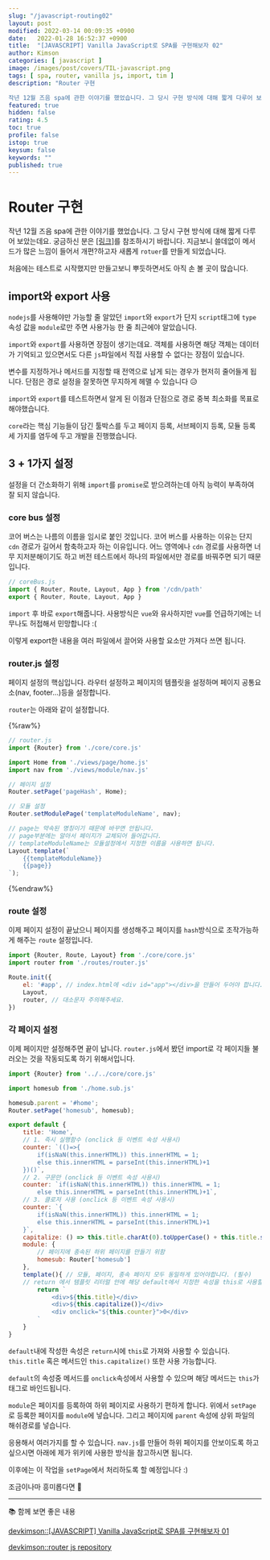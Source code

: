 ```yaml
---
slug: "/javascript-routing02"
layout: post
modified: 2022-03-14 00:09:35 +0900
date:   2022-01-28 16:52:37 +0900
title:  "[JAVASCRIPT] Vanilla JavaScript로 SPA를 구현해보자 02"
author: Kimson
categories: [ javascript ]
image: /images/post/covers/TIL-javascript.png
tags: [ spa, router, vanilla js, import, tim ]
description: "Router 구현

작년 12월 즈음 spa에 관한 이야기를 했었습니다. 그 당시 구현 방식에 대해 짧게 다루어 보았는데요. 궁금하신 분은 링크를 참조하시기 바랍니다. 지금보니 쓸데없이 메서드가 많은 느낌이 들어서 개편?하고자 새롭게 `rotuer`를 만들게 되었습니다."
featured: true
hidden: false
rating: 4.5
toc: true
profile: false
istop: true
keysum: false
keywords: ""
published: true
---
```


# Router 구현

작년 12월 즈음 spa에 관한 이야기를 했었습니다. 그 당시 구현 방식에 대해 짧게 다루어 보았는데요. 궁금하신 분은 <a class="text-danger" href="{{site.baseurl}}/javascript-routing01">[링크]</a>를 참조하시기 바랍니다. 지금보니 쓸데없이 메서드가 많은 느낌이 들어서 개편?하고자 새롭게 `rotuer`를 만들게 되었습니다.

처음에는 테스트로 시작했지만 만들고보니 뿌듯하면서도 아직 손 볼 곳이 많습니다.

## import와 export 사용

`nodejs`를 사용해야만 가능할 줄 알았던 `import`와 `export`가 단지 `script`태그에 `type`속성 값을 `module`로만 주면 사용가능 한 줄 최근에야 알았습니다.

`import`와 `export`를 사용하면 장점이 생기는데요. 객체를 사용하면 해당 객체는 데이터가 기억되고 있으면서도 다른 `js`파일에서 직접 사용할 수 없다는 장점이 있습니다.

변수를 지정하거나 메서드를 지정할 때 전역으로 남게 되는 경우가 현저히 줄어들게 됩니다. 단점은 경로 설정을 잘못하면 무지하게 헤맬 수 있습니다 😥

`import`와 `export`를 테스트하면서 알게 된 이점과 단점으로 경로 중복 최소화를 목표로 해야했습니다.

`core`라는 핵심 기능들이 담긴 툴박스를 두고 페이지 등록, 서브페이지 등록, 모듈 등록 세 가지를 염두에 두고 개발을 진행했습니다.

## 3 + 1가지 설정

설정을 더 간소화하기 위해 `import`를 `promise`로 받으려하는데 아직 능력이 부족하여 잘 되지 않습니다.

### core bus 설정

코어 버스는 나름의 이름을 임시로 붙인 것입니다. 코어 버스를 사용하는 이유는 단지 `cdn` 경로가 길어서 함축하고자 하는 이유입니다. 어느 영역에나 `cdn` 경로를 사용하면 너무 지저분해이기도 하고 버전 테스트에서 하나의 파일에서만 경로를 바꿔주면 되기 때문입니다.

```javascript
// coreBus.js
import { Router, Route, Layout, App } from '/cdn/path'
export { Router, Route, Layout, App }
```

`import` 후 바로 `export`해줍니다. 사용방식은 `vue`와 유사하지만 `vue`를 언급하기에는 너무나도 허접해서 민망합니다 :(

이렇게 export한 내용을 여러 파일에서 끌어와 사용할 요소만 가져다 쓰면 됩니다.

### router.js 설정

페이지 설정의 핵심입니다. 라우터 설정하고 페이지의 템플릿을 설정하며 페이지 공통요소(nav, footer...)등을 설정합니다.

`router`는 아래와 같이 설정합니다.

{%raw%}

```javascript
// router.js
import {Router} from './core/core.js'

import Home from './views/page/home.js'
import nav from './views/module/nav.js'

// 페이지 설정
Router.setPage('pageHash', Home);

// 모듈 설정
Router.setModulePage('templateModuleName', nav);

// page는 약속된 명칭이기 때문에 바꾸면 안됩니다.
// page부분에는 알아서 페이지가 교체되어 들어갑니다.
// templateModuleName는 모듈설정에서 지정한 이름을 사용하면 됩니다. 
Layout.template(`
    {{templateModuleName}}
    {{page}}
`);
```

{%endraw%}

### route 설정

이제 페이지 설정이 끝났으니 페이지를 생성해주고 페이지를 `hash`방식으로 조작가능하게 해주는 `route` 설정입니다.

```javascript
import {Router, Route, Layout} from './core/core.js'
import router from './routes/router.js'

Route.init({
    el: '#app', // index.html에 <div id="app"></div>을 만들어 두어야 합니다.
    Layout,
    router, // 대소문자 주의해주세요.
})
```

### 각 페이지 설정

이제 페이지만 설정해주면 끝이 납니다. `router.js`에서 봤던 import로 각 페이지들 불러오는 것을 작동되도록 하기 위해서입니다.

```javascript
import {Router} from '../../core/core.js'

import homesub from './home.sub.js'

homesub.parent = '#home';
Router.setPage('homesub', homesub);

export default {
    title: 'Home',
    // 1. 즉시 실행함수 (onclick 등 이벤트 속성 사용시)
    counter: `(()=>{
        if(isNaN(this.innerHTML)) this.innerHTML = 1;
        else this.innerHTML = parseInt(this.innerHTML)+1
    })()`,
    // 2. 구문만 (onclick 등 이벤트 속성 사용시)
    counter: `if(isNaN(this.innerHTML)) this.innerHTML = 1;
        else this.innerHTML = parseInt(this.innerHTML)+1`,
    // 3. 클로저 사용 (onclick 등 이벤트 속성 사용시)
    counter: `{
        if(isNaN(this.innerHTML)) this.innerHTML = 1;
        else this.innerHTML = parseInt(this.innerHTML)+1
    }`,
    capitalize: () => this.title.charAt(0).toUpperCase() + this.title.slice(1),
    module: {
        // 페이지에 종속된 하위 페이지를 만들기 위함
        homesub: Router['homesub']
    },
    template(){ // 모듈, 페이지, 종속 페이지 모두 동일하게 있어야합니다. (필수)
    // return 에서 템플릿 리터럴 안에 해당 default에서 지정한 속성을 this로 사용할 수 있습니다.
        return `
            <div>${this.title}</div>
            <div>${this.capitalize()}</div>
            <div onclick="${this.counter}">0</div>
        `
    }
}
```

`default`내에 작성한 속성은 `return`시에 `this`로 가져와 사용할 수 있습니다. `this.title` 혹은 메서드인 `this.capitalize()` 또한 사용 가능합니다.

`default`의 속성중 메서드를 `onclick`속성에서 사용할 수 있으며 해당 메서드는 `this`가 태그로 바인드됩니다.

`module`은 페이지를 등록하여 하위 페이지로 사용하기 편하게 합니다. 위에서 `setPage`로 등록한 페이지를 `module`에 넣습니다. 그리고 페이지에 `parent` 속성에 상위 파일의 해쉬경로를 넣습니다.

응용해서 여러가지를 할 수 있습니다. `nav.js`를 만들어 하위 페이지를 안보이도록 하고 싶으시면 아래에 제가 위키에 사용한 방식을 참고하시면 됩니다.

이후에는 이 작업을 `setPage`에서 처리하도록 할 예정입니다 :\)

조금이나마 흥미롭다면 👏

-----

📚 함께 보면 좋은 내용

[devkimson::[JAVASCRIPT] Vanilla JavaScript로 SPA를 구현해보자 01]({{site.baseurl}}/javascript-routing01)

[devkimson::router js repository](https://github.com/kkn1125/router)